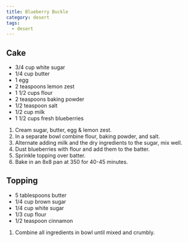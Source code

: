 ```yaml
---
title: Blueberry Buckle
category: desert
tags:
  - desert
---
```


## Cake

- 3/4 cup white sugar
- 1/4 cup butter
- 1 egg
- 2 teaspoons lemon zest
- 1 1/2 cups flour
- 2 teaspoons baking powder
- 1/2 teaspoon salt
- 1/2 cup milk
- 1 1/2 cups fresh blueberries

1. Cream sugar, butter, egg & lemon zest.
1. In a separate bowl combine flour, baking powder, and salt.
1. Alternate adding milk and the dry ingredients to the sugar, mix well.
1. Dust blueberries with flour and add them to the batter.
1. Sprinkle topping over batter.
1. Bake in an 8x8 pan at 350 for 40-45 minutes.

## Topping

- 5 tablespoons butter
- 1/4 cup brown sugar
- 1/4 cup white sugar
- 1/3 cup flour
- 1/2 teaspoon cinnamon

1. Combine all ingredients in bowl until mixed and crumbly.

